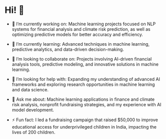 # Hi! 👋

- 🔭 I’m currently working on: Machine learning projects focused on NLP systems for financial analysis and climate risk prediction, as well as optimizing predictive models for better accuracy and efficiency.
  
- 🌱 I’m currently learning: Advanced techniques in machine learning, predictive analytics, and data-driven decision-making.
  
- 👯 I’m looking to collaborate on: Projects involving AI-driven financial analysis tools, predictive modeling, and innovative solutions in machine learning.
  
- 🤔 I’m looking for help with: Expanding my understanding of advanced AI frameworks and exploring research opportunities in machine learning and data science.
  
- 💬 Ask me about: Machine learning applications in finance and climate risk analysis, nonprofit fundraising strategies, and my experience with AI model development.
  
- ⚡ Fun fact: I led a fundraising campaign that raised $50,000 to improve educational access for underprivileged children in India, impacting the lives of 200 children.
